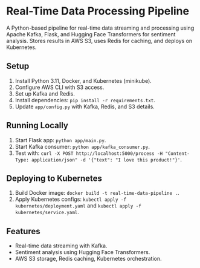 # Real-Time Data Processing Pipeline

A Python-based pipeline for real-time data streaming and processing using Apache Kafka, Flask, and Hugging Face Transformers for sentiment analysis. Stores results in AWS S3, uses Redis for caching, and deploys on Kubernetes.

## Setup
1. Install Python 3.11, Docker, and Kubernetes (minikube).
2. Configure AWS CLI with S3 access.
3. Set up Kafka and Redis.
4. Install dependencies: `pip install -r requirements.txt`.
5. Update `app/config.py` with Kafka, Redis, and S3 details.

## Running Locally
1. Start Flask app: `python app/main.py`.
2. Start Kafka consumer: `python app/kafka_consumer.py`.
3. Test with: `curl -X POST http://localhost:5000/process -H "Content-Type: application/json" -d '{"text": "I love this product!"}'`.

## Deploying to Kubernetes
1. Build Docker image: `docker build -t real-time-data-pipeline .`.
2. Apply Kubernetes configs: `kubectl apply -f kubernetes/deployment.yaml` and `kubectl apply -f kubernetes/service.yaml`.

## Features
- Real-time data streaming with Kafka.
- Sentiment analysis using Hugging Face Transformers.
- AWS S3 storage, Redis caching, Kubernetes orchestration.